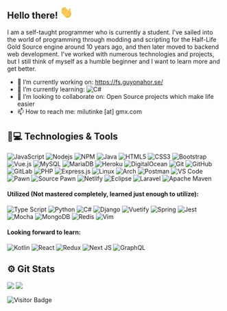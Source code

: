 ## Hello there! <img src="wave.gif" width="30px" height="30px">

I am a self-taught programmer who is currently a student. I've sailed into the world of programming through modding and scripting for the Half-Life Gold Source engine around 10 years ago, and then later moved to backend web development. I've worked with numerous technologies and projects, but I still think of myself as a humble beginner and I want to learn more and get better.

- 🔭 I’m currently working on: https://fs.guyonahor.se/
- 🌱 I’m currently learning: ![C#](https://img.shields.io/badge/C%23-%2300599C.svg?style=flat-square&logo=c-sharp&logoColor=white)
- 👯 I’m looking to collaborate on: Open Source projects which make life easier
- 📫 How to reach me: milutinke [at] gmx.com

## 🚀💻 Technologies & Tools

![JavaScript](https://img.shields.io/badge/-Java%20Script-black?style=flat-square&logo=javascript)
![Nodejs](https://img.shields.io/badge/Node%20JS-black?style=flat-square&logo=Node.js)
![NPM](https://img.shields.io/badge/NPM-%23000000.svg?style=flat-square&logo=npm&logoColor=white)
![Java](https://img.shields.io/badge/Java-orange?style=flat-square&logo=Java)
![HTML5](https://img.shields.io/badge/-HTML5-E34F26?style=flat-square&logo=html5&logoColor=white)
![CSS3](https://img.shields.io/badge/-CSS3-1572B6?style=flat-square&logo=css3)
![Bootstrap](https://img.shields.io/badge/-Bootstrap-563D7C?style=flat-square&logo=bootstrap)
![Vue.js](https://img.shields.io/badge/Vue.js-35495E?style=flat-square&logo=vue.js&logoColor=4FC08D)
![MySQL](https://img.shields.io/badge/-MySQL-black?style=flat-square&logo=mysql)
![MariaDB](https://img.shields.io/badge/MariaDB-black?style=flat-square&logo=mariadb)
![Heroku](https://img.shields.io/badge/-Heroku-430098?style=flat-square&logo=heroku)
![DigitalOcean](https://img.shields.io/badge/-Digital%20Ocean-darkblue?style=flat-square&logo=digitalocean)
![Git](https://img.shields.io/badge/-Git-black?style=flat-square&logo=git)
![GitHub](https://img.shields.io/badge/-GitHub-181717?style=flat-square&logo=github)
![GitLab](https://img.shields.io/badge/-GitLab-black?style=flat-square&logo=gitlab)
![PHP](https://img.shields.io/badge/PHP-black?style=flat-square&logo=php)
![Express.js](https://img.shields.io/badge/express.js-%23404d59.svg?style=flat-square&logo=express&logoColor=%2361DAFB)
![Linux](https://img.shields.io/badge/Linux-black?style=flat-square&logo=linux)
![Arch](https://img.shields.io/badge/Arch%20Linux-1793D1?logo=arch-linux&logoColor=fff&style=flat-square)
![Postman](https://img.shields.io/badge/Postman-black?style=flat-square&logo=postman)
![VS Code](https://img.shields.io/badge/-VS%20Code-007ACC?style=flat-square&logo=visual-studio-code)
![Pawn](https://img.shields.io/badge/AMX-Pawn-blue?style=flat-square)
![Source Pawn](https://img.shields.io/badge/Source-Pawn-orange?style=flat-square)
![Netlify](https://img.shields.io/badge/Netlify-%23000000.svg?style=flat-square&logo=netlify&logoColor=#00C7B7)
![Eclipse](https://img.shields.io/badge/Eclipse-FE7A16.svg?style=flat-square&logo=Eclipse&logoColor=white)
![Laravel](https://img.shields.io/badge/Laravel-%23FF2D20.svg?style=flat-square&logo=laravel&logoColor=white)
![Apache Maven](https://img.shields.io/badge/Apache%20Maven-C71A36?style=flat-square&logo=Apache%20Maven&logoColor=white)

#### Utilized (Not mastered completely, learned just enough to utilize):

![Type Script](https://img.shields.io/badge/Type%20Script-%23007ACC.svg?style=flat-square&logo=typescript&logoColor=white)
![Python](https://img.shields.io/badge/Python-3670A0?style=flat-square&logo=python&logoColor=ffdd54)
![C#](https://img.shields.io/badge/C%23-%2300599C.svg?style=flat-square&logo=c-sharp&logoColor=white)
![Django](https://img.shields.io/badge/Django-%23092E20.svg?style=flat-square&logo=django&logoColor=white)
![Vuetify](https://img.shields.io/badge/Vuetify-1867C0?style=flat-square&logo=vuetify&logoColor=AEDDFF)
![Spring](https://img.shields.io/badge/Spring-%236DB33F.svg?style=flat-square&logo=spring&logoColor=white)
![Jest](https://img.shields.io/badge/-Jest-%23C21325?style=flat-square&logo=jest&logoColor=white)
![Mocha](https://img.shields.io/badge/-Mocha-%238D6748?style=flat-square&logo=mocha&logoColor=white)
![MongoDB](https://img.shields.io/badge/-Mongo%20DB-black?style=flat-square&logo=mongodb)
![Redis](https://img.shields.io/badge/-Redis-black?style=flat-square&logo=Redis)
![Vim](https://img.shields.io/badge/VIM-%2311AB00.svg?style=flat-square&logo=vim&logoColor=white)

#### Looking forward to learn:
![Kotlin](https://img.shields.io/badge/Kotlin-0095D5?&style=flat-square&logo=kotlin&logoColor=white)
![React](https://img.shields.io/badge/React-20232A?style=flat-square&logo=react&logoColor=61DAFB)
![Redux](https://img.shields.io/badge/Redux-%23593d88.svg?style=lat-square&logo=redux&logoColor=white)
![Next JS](https://img.shields.io/badge/Next-black?style=flat-square&logo=next.js&logoColor=white)
![GraphQL](https://img.shields.io/badge/-GraphQL-E10098?style=flat-square&logo=graphql&logoColor=white)

## ⚙️ Git Stats

<img height="160" src="https://github-readme-stats-zeta-virid.vercel.app/api?username=milutinke&show_icons=true&theme=tokyonight"> <img height="160" src="https://github-readme-stats-zeta-virid.vercel.app/api/top-langs/?username=milutinke&langs_count=5&layout=compact&theme=tokyonight">

![Visitor Badge](https://visitor-badge.laobi.icu/badge?page_id=milutinke.milutinke)

